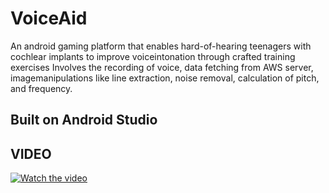 # VoiceAid

An android gaming platform that enables hard-of-hearing teenagers with cochlear implants to improve voiceintonation through crafted training exercises
Involves the recording of voice, data fetching from AWS server, imagemanipulations like line extraction, noise removal, calculation of pitch, and frequency.

## Built on Android Studio

## VIDEO
[![Watch the video](https://img.youtube.com/vi/IT-WZeDMfcA/maxresdefault.jpg)](https://youtu.be/IT-WZeDMfcA)



